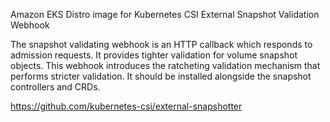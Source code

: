Amazon EKS Distro image for Kubernetes CSI External Snapshot Validation Webhook

The snapshot validating webhook is an HTTP callback which responds to admission requests. It provides tighter validation for volume snapshot objects. This webhook introduces the ratcheting validation mechanism that performs stricter validation. It should be installed alongside the snapshot controllers and CRDs.

https://github.com/kubernetes-csi/external-snapshotter
